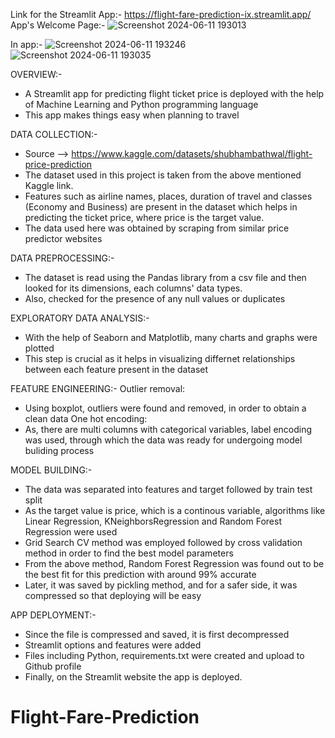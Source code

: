 Link for the Streamlit App:- https://flight-fare-prediction-ix.streamlit.app/
App's Welcome Page:- 
![Screenshot 2024-06-11 193013](https://github.com/Susanta2102/Flight-Fare-Prediction/assets/144701829/1e2f906a-cca9-4456-ad6d-3d890623788b)

In app:-
![Screenshot 2024-06-11 193246](https://github.com/Susanta2102/Flight-Fare-Prediction/assets/144701829/de9dbfa1-3c03-42c4-bbc1-a3e574037b93)
![Screenshot 2024-06-11 193035](https://github.com/Susanta2102/Flight-Fare-Prediction/assets/144701829/4c6d80c5-740e-46de-8389-aef6fde25ff1)


OVERVIEW:-
- A Streamlit app for predicting flight ticket price is deployed with the help of Machine Learning and Python programming language
- This app makes things easy when planning to travel
  
DATA COLLECTION:-
- Source --> https://www.kaggle.com/datasets/shubhambathwal/flight-price-prediction
- The dataset used in this project is taken from the above mentioned Kaggle link.
- Features such as airline names, places, duration of travel and classes (Economy and Business) are present in the dataset which helps in predicting the ticket price, where price is the target value.
- The data used here was obtained by scraping from similar price predictor websites

DATA PREPROCESSING:-
- The dataset is read using the Pandas library from a csv file and then looked for its dimensions, each columns' data types.
- Also, checked for the presence of any null values or duplicates

EXPLORATORY DATA ANALYSIS:-
- With the help of Seaborn and Matplotlib, many charts and graphs were plotted
- This step is crucial as it helps in visualizing differnet relationships between each feature present in the dataset
  
FEATURE ENGINEERING:-
Outlier removal:
- Using boxplot, outliers were found and removed, in order to obtain a clean data
One hot encoding:
- As, there are multi columns with categorical variables, label encoding was used, through which the data was ready for undergoing model buliding process

MODEL BUILDING:-
- The data was separated into features and target followed by train test split
- As the target value is price, which is a continous variable, algorithms like Linear Regression, KNeighborsRegression and Random Forest Regression were used
- Grid Search CV method was employed followed by cross validation method in order to find the best model parameters
- From the above method, Random Forest Regression was found out to be the best fit for this prediction with around 99% accurate
- Later, it was saved by pickling method, and for a safer side, it was compressed so that deploying will be easy

APP DEPLOYMENT:-
- Since the file is compressed and saved, it is first decompressed
- Streamlit options and features were added
- Files including Python, requirements.txt were created and upload to Github profile
- Finally, on the Streamlit website the app is deployed.


# Flight-Fare-Prediction
